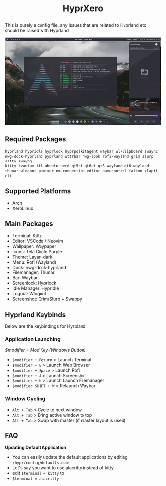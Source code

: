 # <p align="center">HyprXero</p>
This is purely a config file, any issues that are related to Hyprland etc should be raised with Hyprland 

![preview](assets/hyprxero.png?raw=true)

## Required Packages
```
hyprland hypridle hyprlock hyprpolkitagent waybar wl-clipboard swaync nwg-dock-hyprland pyprland wttrbar nwg-look rofi-wayland grim slurp satty swaybg
kitty kvantum ttf-ubuntu-nerd qt5ct qt6ct qt5-wayland qt6-wayland thunar wlogout pamixer nm-connection-editor pavucontrol falkon xlapit-cli
```

## Supported Platforms
- Arch
- XeroLinux

## Main Packages
- Terminal: Kitty
- Editor: VSCode / Neovim
- Wallpaper: Waypaper
- Icons: Tela Circle Purple
- Theme: Layan-dark
- Menu: Rofi (Wayland)
- Dock: nwg-dock-hyprland
- Filemanager: Thunar
- Bar: Waybar
- Screenlock: Hyprlock
- Idle Manager: Hypridle
- Logout: Wlogout
- Screenshot: Grim/Slurp + Swappy

## Hyprland Keybinds

Below are the keybindings for Hyrpland

### Application Launching
*$modifier = Mod Key (Windows Button)*
- `$modifier + Return` > Launch Terminal
- `$modifier + B` > Launch Web Browser
- `$modifier + Space` > Launch Rofi
- `$modifier + A` > Launch Screenshot
- `$modifier + N` > Launch Launch Filemanager
- `$modifier SHIFT + W` > Relaunch Waybar

### Window Cycling
- `Alt + Tab` > Cycle to next window
- `Alt + Tab` > Bring active window to top
- `Alt + Tab` > Swap with master (if master layout is used)

## FAQ
**Updating Default Application**
- You can easily update the default applications by editing `/hypr/config/defaults.conf`
- Let's say you want to use alacritty instead of kitty
- edit `$terminal = kitty` to 
- `$terminal = alacritty`





